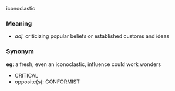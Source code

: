 iconoclastic
### Meaning
+ _adj_: criticizing popular beliefs or established customs and ideas

### Synonym

__eg__: a fresh, even an iconoclastic, influence could work wonders

+ CRITICAL
+ opposite(s): CONFORMIST


